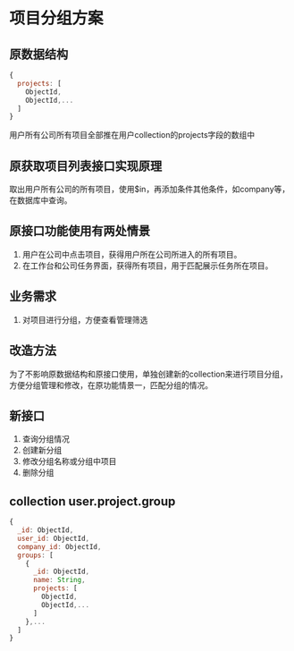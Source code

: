 # 项目分组方案

## 原数据结构

```javascript
{
  projects: [
    ObjectId,
    ObjectId,...
  ]
}
```

用户所有公司所有项目全部推在用户collection的projects字段的数组中

## 原获取项目列表接口实现原理

取出用户所有公司的所有项目，使用$in，再添加条件其他条件，如company等，在数据库中查询。

## 原接口功能使用有两处情景

1. 用户在公司中点击项目，获得用户所在公司所进入的所有项目。
2. 在工作台和公司任务界面，获得所有项目，用于匹配展示任务所在项目。

## 业务需求

1. 对项目进行分组，方便查看管理筛选

## 改造方法

为了不影响原数据结构和原接口使用，单独创建新的collection来进行项目分组，方便分组管理和修改，在原功能情景一，匹配分组的情况。

## 新接口
1. 查询分组情况
2. 创建新分组
3. 修改分组名称或分组中项目
4. 删除分组

## collection   user.project.group

```javascript
{
  _id: ObjectId,
  user_id: ObjectId,
  company_id: ObjectId,
  groups: [
    {
      _id: ObjectId,
      name: String,
      projects: [
        ObjectId,
        ObjectId,...
      ]
    },...
  ]
}
```

